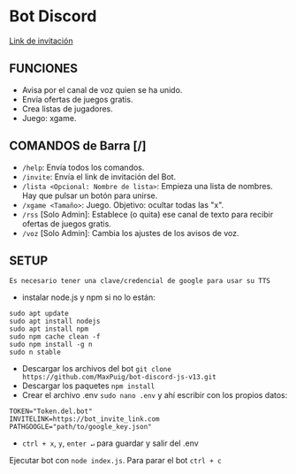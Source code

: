 # Bot Discord
[Link de invitación](https://bot.maxpuig.com)

## FUNCIONES
- Avisa por el canal de voz quien se ha unido.
- Envía ofertas de juegos gratis.
- Crea listas de jugadores.
- Juego: xgame.

## COMANDOS de Barra [/]
- `/help`: Envía todos los comandos.
- `/invite`: Envía el link de invitación del Bot.
- `/lista <Opcional: Nombre de lista>`: Empieza una lista de nombres. Hay que pulsar un botón para unirse.
- `/xgame <Tamaño>`: Juego. Objetivo: ocultar todas las "x".
- `/rss` [Solo Admin]: Establece (o quita) ese canal de texto para recibir ofertas de juegos gratis.
- `/voz` [Solo Admin]: Cambia los ajustes de los avisos de voz.

## SETUP
```Es necesario tener una clave/credencial de google para usar su TTS```
- instalar node.js y npm si no lo están:
```
sudo apt update
sudo apt install nodejs
sudo apt install npm
sudo npm cache clean -f
sudo npm install -g n
sudo n stable
```
- Descargar los archivos del bot ```git clone https://github.com/MaxPuig/bot-discord-js-v13.git```
- Descargar los paquetes ```npm install```
- Crear el archivo .env ```sudo nano .env``` y ahí escribir con los propios datos:
```
TOKEN="Token.del.bot"
INVITELINK=https://bot_invite_link.com
PATHGOOGLE="path/to/google_key.json"
```
- ```ctrl + x```, ```y```, ```enter ↵``` para guardar y salir del .env

Ejecutar bot con ```node index.js```. 
Para parar el bot ```ctrl + c```
